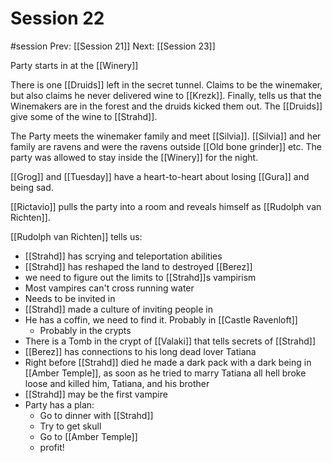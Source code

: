 # Session 22
#session
Prev: [[Session 21]]
Next: [[Session 23]]

Party starts in at the [[Winery]]

There is one [[Druids]] left in the secret tunnel. Claims to be the winemaker, but also claims he never delivered wine to [[Krezk]]. Finally, tells us that the Winemakers are in the forest and the druids kicked them out. The [[Druids]] give some of the wine to [[Strahd]]. 

The Party meets the winemaker family and meet [[Silvia]]. [[Silvia]] and her family are ravens and were the ravens outside [[Old bone grinder]] etc. The party was allowed to stay inside the [[Winery]] for the night.

[[Grog]] and [[Tuesday]] have a heart-to-heart about losing [[Gura]] and being sad.

[[Rictavio]] pulls the party into a room and reveals himself as [[Rudolph van Richten]]. 

[[Rudolph van Richten]] tells us:

- [[Strahd]] has scrying and teleportation abilities
- [[Strahd]] has reshaped the land to destroyed [[Berez]]
- we need to figure out the limits to [[Strahd]]s vampirism
- Most vampires can't cross running water
- Needs to be invited in
- [[Strahd]] made a culture of inviting people in
- He has a coffin, we need to find it. Probably in [[Castle Ravenloft]]
	- Probably in the crypts
- There is a Tomb in the crypt of [[Valaki]] that tells secrets of [[Strahd]]
- [[Berez]] has connections to his long dead lover Tatiana 
- Right before [[Strahd]] died he made a dark pack with a dark being in [[Amber Temple]], as soon as he tried to marry Tatiana all hell broke loose and killed him, Tatiana, and his brother
- [[Strahd]] may be the first vampire
- Party has a plan:
	- Go to dinner with [[Strahd]]
	- Try to get skull
	- Go to [[Amber Temple]]
	- profit!




